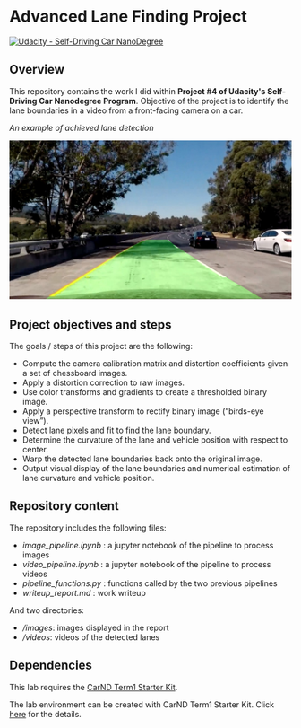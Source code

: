 # **Advanced Lane Finding Project**

[![Udacity - Self-Driving Car NanoDegree](https://s3.amazonaws.com/udacity-sdc/github/shield-carnd.svg)](http://www.udacity.com/drive)

## Overview
This repository contains the work I did within **Project #4 of Udacity's Self-Driving Car Nanodegree Program**. Objective of the project is to identify the lane boundaries in a video from a front-facing camera on a car.

*An example of achieved lane detection*

![](./output_images/lane-drawn.jpg)


## Project objectives and steps

The goals / steps of this project are the following:

 * Compute the camera calibration matrix and distortion coefficients given a set of chessboard images.
 * Apply a distortion correction to raw images.
 * Use color transforms and gradients to create a thresholded binary image.
 *  Apply a perspective transform to rectify binary image (“birds-eye view”).
 *  Detect lane pixels and fit to find the lane boundary.
 *  Determine the curvature of the lane and vehicle position with respect to center.
 * Warp the detected lane boundaries back onto the original image.
 * Output visual display of the lane boundaries and numerical estimation of lane curvature and vehicle position.



## Repository content

The repository includes the following files:

* _image\_pipeline.ipynb_ : a jupyter notebook of the pipeline to process images
* _video\_pipeline.ipynb_ : a jupyter notebook of the pipeline to process videos
* _pipeline\_functions.py_ : functions called by the two previous pipelines
* _writeup\_report.md_ : work writeup

And two directories:

* _/images_: images displayed in the report
* _/videos_: videos of the detected lanes

## Dependencies

This lab requires the [CarND Term1 Starter Kit](https://github.com/udacity/CarND-Term1-Starter-Kit).

The lab environment can be created with CarND Term1 Starter Kit. Click [here](https://github.com/udacity/CarND-Term1-Starter-Kit/blob/master/README.md) for the details.


